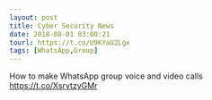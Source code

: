 ```yaml
---
layout: post
title: Cyber Security News
date: 2018-08-01 03:00:21
tourl: https://t.co/U9KYaU2Lgx
tags: [WhatsApp,Group]
---
```

How to make WhatsApp group voice and video calls https://t.co/XsrytzyGMr